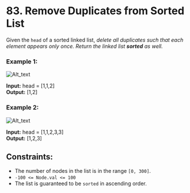 # 83. Remove Duplicates from Sorted List

Given the `head` of a sorted linked list, *delete all duplicates such that each element appears only once. Return the linked list **sorted** as well.*

### Example 1:
![Alt_text](https://assets.leetcode.com/uploads/2021/01/04/list1.jpg)

**Input:** head = [1,1,2]  
**Output:** [1,2]

### Example 2:
![Alt_text](https://assets.leetcode.com/uploads/2021/01/04/list2.jpg)

**Input:** head = [1,1,2,3,3]  
**Output:** [1,2,3]

## Constraints:
- The number of nodes in the list is in the range `[0, 300]`.
- `-100 <= Node.val <= 100`
- The list is guaranteed to be `sorted` in ascending order.